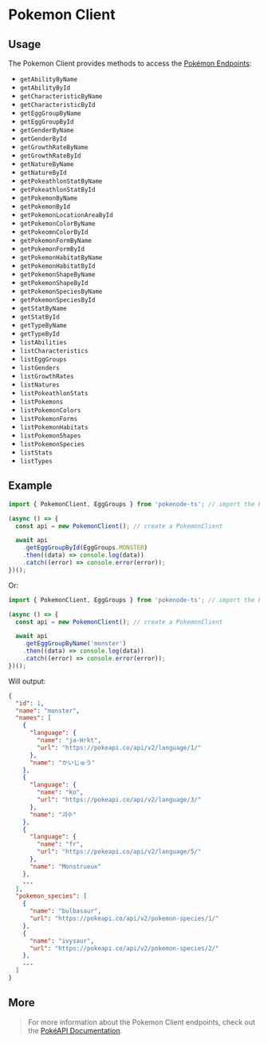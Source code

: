 # Pokemon Client

## Usage

The Pokemon Client provides methods to access the [Pokémon Endpoints](https://pokeapi.co/docs/v2#pokemon-section):

- `getAbilityByName`
- `getAbilityById`
- `getCharacteristicByName`
- `getCharacteristicById`
- `getEggGroupByName`
- `getEggGroupById`
- `getGenderByName`
- `getGenderById`
- `getGrowthRateByName`
- `getGrowthRateById`
- `getNatureByName`
- `getNatureById`
- `getPokeathlonStatByName`
- `getPokeathlonStatById`
- `getPokemonByName`
- `getPokemonById`
- `getPokemonLocationAreaById`
- `getPokemonColorByName`
- `getPokeomnColorById`
- `getPokemonFormByName`
- `getPokemonFormById`
- `getPokemonHabitatByName`
- `getPokemonHabitatById`
- `getPokemonShapeByName`
- `getPokemonShapeById`
- `getPokemonSpeciesByName`
- `getPokemonSpeciesById`
- `getStatByName`
- `getStatById`
- `getTypeByName`
- `getTypeById`
- `listAbilities`
- `listCharacteristics`
- `listEggGroups`
- `listGenders`
- `listGrowthRates`
- `listNatures`
- `listPokeathlonStats`
- `listPokemons`
- `listPokemonColors`
- `listPokemonForms`
- `listPokemonHabitats`
- `listPokemonShapes`
- `listPokemonSpecies`
- `listStats`
- `listTypes`

## Example

```js
import { PokemonClient, EggGroups } from 'pokenode-ts'; // import the PokemonClient (EggGroups enum is fully optional)

(async () => {
  const api = new PokemonClient(); // create a PokemonClient

  await api
    .getEggGroupById(EggGroups.MONSTER)
    .then((data) => console.log(data))
    .catch((error) => console.error(error));
})();
```

Or:

```js
import { PokemonClient, EggGroups } from 'pokenode-ts'; // import the PokemonClient

(async () => {
  const api = new PokemonClient(); // create a PokemonClient

  await api
    .getEggGroupByName('monster')
    .then((data) => console.log(data))
    .catch((error) => console.error(error));
})();
```

Will output:

```json
{
  "id": 1,
  "name": "monster",
  "names": [
    {
      "language": {
        "name": "ja-Hrkt",
        "url": "https://pokeapi.co/api/v2/language/1/"
      },
      "name": "かいじゅう"
    },
    {
      "language": {
        "name": "ko",
        "url": "https://pokeapi.co/api/v2/language/3/"
      },
      "name": "괴수"
    },
    {
      "language": {
        "name": "fr",
        "url": "https://pokeapi.co/api/v2/language/5/"
      },
      "name": "Monstrueux"
    },
    ...
  ],
  "pokemon_species": [
    {
      "name": "bulbasaur",
      "url": "https://pokeapi.co/api/v2/pokemon-species/1/"
    },
    {
      "name": "ivysaur",
      "url": "https://pokeapi.co/api/v2/pokemon-species/2/"
    },
    ...
  ]
}
```

## More

> For more information about the Pokemon Client endpoints, check out the [PokéAPI Documentation](https://pokeapi.co/docs/v2#pokemon-section).
